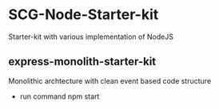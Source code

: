 # SCG-Node-Starter-kit

Starter-kit with various implementation of NodeJS



## express-monolith-starter-kit
Monolithic archtecture with clean event based code structure
- run command
  npm start

